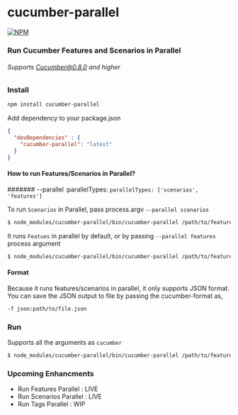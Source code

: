 # cucumber-parallel

[![NPM](https://nodei.co/npm/cucumber-parallel.png?stars&downloads)](https://nodei.co/npm/cucumber-parallel/)

### Run Cucumber Features and Scenarios in Parallel
###### Supports Cucumber@0.8.0 and higher


### Install

``` bash
npm install cucumber-parallel
```

Add dependency to your package.json

``` json
{
  "devDependencies" : {
    "cucumber-parallel": "latest"
  }
}
```

#### How to run Features/Scenarios in Parallel?
####### --parallel :parallelTypes:
`parallelTypes: ['scenarios', 'features']`

To run `Scenarios` in Parallel, pass process.argv `--parallel scenarios`

``` bash
$ node_modules/cucumber-parallel/bin/cucumber-parallel /path/to/features -r /path/to/step-defs --parallel scenarios -f json:path/to/file
```

It runs `Featues` in parallel by default, or by passing `--parallel features` process argument

``` bash
$ node_modules/cucumber-parallel/bin/cucumber-parallel /path/to/features -r /path/to/step-defs -f json:path/to/file
```

#### Format
Because it runs features/scenarios in parallel, it only supports JSON format. You can save the JSON output to file by passing the cucumber-format as,

```bash
-f json:path/to/file.json
```

### Run

Supports all the arguments as `cucumber`

``` bash
$ node_modules/cucumber-parallel/bin/cucumber-parallel /path/to/features -r /path/to/step-defs -f json:path/to/file --tags=@myTag 
```

### Upcoming Enhancments
- Run Features Parallel   : LIVE
- Run Scenarios Parallel  : LIVE
- Run Tags Parallel       : WIP



